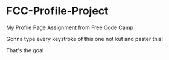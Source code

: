 # FCC-Profile-Project
My Profile Page Assignment from Free Code Camp

Gonna type every keystroke of this one
not kut and paster this!

That's the goal
